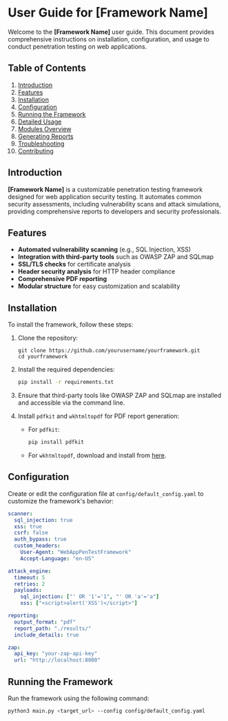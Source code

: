 # User Guide for [Framework Name]

Welcome to the **[Framework Name]** user guide. This document provides comprehensive instructions on installation, configuration, and usage to conduct penetration testing on web applications.

## Table of Contents
1. [Introduction](#introduction)
2. [Features](#features)
3. [Installation](#installation)
4. [Configuration](#configuration)
5. [Running the Framework](#running-the-framework)
6. [Detailed Usage](#detailed-usage)
7. [Modules Overview](#modules-overview)
8. [Generating Reports](#generating-reports)
9. [Troubleshooting](#troubleshooting)
10. [Contributing](#contributing)

## Introduction
**[Framework Name]** is a customizable penetration testing framework designed for web application security testing. It automates common security assessments, including vulnerability scans and attack simulations, providing comprehensive reports to developers and security professionals.

## Features
- **Automated vulnerability scanning** (e.g., SQL Injection, XSS)
- **Integration with third-party tools** such as OWASP ZAP and SQLmap
- **SSL/TLS checks** for certificate analysis
- **Header security analysis** for HTTP header compliance
- **Comprehensive PDF reporting**
- **Modular structure** for easy customization and scalability

## Installation
To install the framework, follow these steps:

1. Clone the repository:
    ```bashhttps://chatgpt.com/c/672565c7-9940-8011-a1b6-cb936149bcdc
    git clone https://github.com/yourusername/yourframework.git
    cd yourframework
    ```

2. Install the required dependencies:
    ```bash
    pip install -r requirements.txt
    ```

3. Ensure that third-party tools like OWASP ZAP and SQLmap are installed and accessible via the command line.

4. Install `pdfkit` and `wkhtmltopdf` for PDF report generation:
    - For `pdfkit`:
      ```bash
      pip install pdfkit
      ```
    - For `wkhtmltopdf`, download and install from [here](https://wkhtmltopdf.org/downloads.html).

## Configuration
Create or edit the configuration file at `config/default_config.yaml` to customize the framework's behavior:

```yaml
scanner:
  sql_injection: true
  xss: true
  csrf: false
  auth_bypass: true
  custom_headers:
    User-Agent: "WebAppPenTestFramework"
    Accept-Language: "en-US"

attack_engine:
  timeout: 5
  retries: 2
  payloads:
    sql_injection: ["' OR '1'='1", "' OR 'a'='a"]
    xss: ["<script>alert('XSS')</script>"]

reporting:
  output_format: "pdf"
  report_path: "./results/"
  include_details: true

zap:
  api_key: "your-zap-api-key"
  url: "http://localhost:8080"
```

## Running the Framework
Run the framework using the following command:

```bash
python3 main.py <target_url> --config config/default_config.yaml
```

